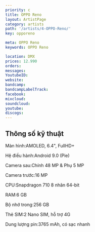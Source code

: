 ```yaml
---
priority: c
title: OPPO Reno
layout: ArtistPage
category: artists
path: '/artists/4-OPPO-Reno/'
key: opporeno

meta: OPPO Reno
keywords: OPPO Reno

location: DMX
prices: 12.990
orders: 
messages: 
YoutubeID: 
website: 
bandcamp: 
bandcampLabelTrack: 
facebook: 
mixcloud: 
soundcloud: 
youtube: 
discogs: 
---
```

## Thông số kỹ thuật

Màn hình:AMOLED, 6.4", FullHD+

Hệ điều hành:Android 9.0 (Pie)

Camera sau:Chính 48 MP & Phụ 5 MP

Camera trước:16 MP

CPU:Snapdragon 710 8 nhân 64-bit

RAM:6 GB

Bộ nhớ trong:256 GB

Thẻ SIM:2 Nano SIM, hỗ trợ 4G

Dung lượng pin:3765 mAh, có sạc nhanh